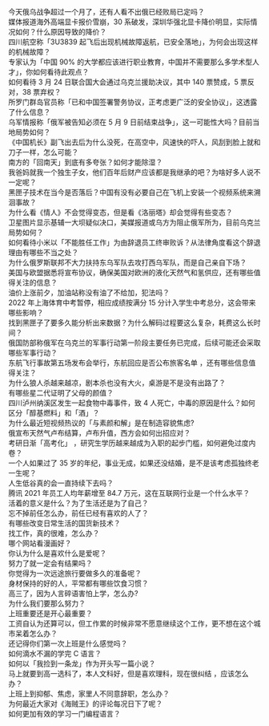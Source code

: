 今天俄乌战争超过一个月了，还有人看不出俄已经败局已定吗？  
媒体报道海外高端显卡报价雪崩，30 系破发，深圳华强北显卡降价明显，实际情况如何？什么原因导致的降价？  
四川航空称「3U3839 起飞后出现机械故障返航，已安全落地」，为何会出现这样的机械故障？  
专家认为「中国 90% 的大学都应该进行职业教育，中国并不需要那么多学术型人才」，你如何看待此观点？  
如何看待 3 月 24 日联合国大会通过乌克兰援助决议，其中 140 票赞成，5 票反对，38 票弃权？  
所罗门群岛官员称「已和中国签署警务协议，正考虑更广泛的安全协议」，这透露了什么信息？  
乌军情报称「俄军被告知必须在 5 月 9 日前结束战争」，这一可能性大吗？目前当地局势如何？  
《中国机长》副飞出去后为什么没死，在高空中，风速快的吓人，风刮到脸上就和刀子一样，怎么可能？  
南方的「回南天」到底有多夸张？如何才能除湿？  
我爸妈就我一个独生子女，他们百年后财产应该都是我继承的吧？为啥好多人说不一定呢？  
黑匣子技术在当今是否落后？中国有没有必要自己在飞机上安装一个视频系统来溯洄事故？  
为什么看《情人》不会觉得变态，但是看《洛丽塔》却会觉得有些变态？  
卫星图片显示基辅一大坝疑似决口，美媒报道或乌方为阻止俄军所为，目前乌克兰局势如何？  
如何看待小米以「不能胜任工作」为由辞退员工终审败诉？从法律角度看这个辞退理由有哪些不当之处？  
为什么俄罗斯联邦不大力扶持东乌军队去攻打西乌军队，而是自己亲自下场？  
美国与欧盟据悉将宣布协议，确保美国对欧洲的液化天然气和氢供应，还有哪些值得关注的信息？  
油价上涨前夕，加油站称没有油了不给加，犯法吗？  
2022 年上海体育中考暂停，相应成绩按满分 15 分计入学生中考总分，这会带来哪些影响？  
找到黑匣子了要多久能分析出来数据？为什么解码过程要这么复杂，耗费这么长时间？  
俄国防部称俄军在乌克兰的军事行动第一阶段主要任务已完成，后续可能还会采取哪些军事行动？  
东航飞行事故第五场发布会举行，东航回应是否公布旅客名单 ，还有哪些信息值得关注？  
为什么狼人杀越来越凉，剧本杀也没有大火，桌游是不是没有出路了？  
有哪些星二代证明了父母的颜值？  
四川泸州纳溪区发生一起食物中毒事件，致 4 人死亡，中毒的原因是什么？如何区分「醇基燃料」和「酒」？  
为什么最近短视频热议的「与素颜和解」是在制造容貌焦虑?  
俄宣布天然气卢布结算，卢布升值，西方会如何出招应对？  
考研日渐「高考化」 ，研究生学历越来越成为入职的起步门槛，如何避免过度内卷？  
一个人如果过了 35 岁的年纪，事业无成，如果还没结婚，是不是该考虑孤独终老一生呢？  
人生低谷真的会一直持续下去吗？  
腾讯 2021 年员工人均年薪增至 84.7 万元，这在互联网行业是一个什么水平？  
活着的意义是什么？为了生活还是为了自己？  
忘不掉前任怎么办，前任已经有喜欢的人了？  
有哪些改变日常生活的国货新技术？  
找工作，真的很难，怎么办？  
哪个网站看漫画好？  
你认为什么是喜欢什么是爱呢？  
努力了就一定会有结果吗？  
你觉得为一次远途旅行要做多久的准备呢？  
身材保持的好的人，平常都有哪些饮食习惯？  
高三了，因为人言碎语害怕上学，怎么办?  
为什么我们要那么努力？  
上班重要还是开心最重要？  
工资自认为还算可以，但工作累的时候非常不愿意继续这个工作，更不想在这个城市呆着怎么办？  
还记得你们第一次上班是什么感觉吗？  
如何滴水不漏的学完 C 语言？  
如何以「我捡到一条龙」作为开头写一篇小说？  
马上就要到高一选科了，本人文科好，但是喜欢理科，现在很纠结 ，应该怎么办？  
上班上到抑郁、焦虑，家里人不同意辞职，怎么办？  
为何最近大家对《海贼王》的评论每况日下了呢？  
如何更加有效的学习一门编程语言？  
